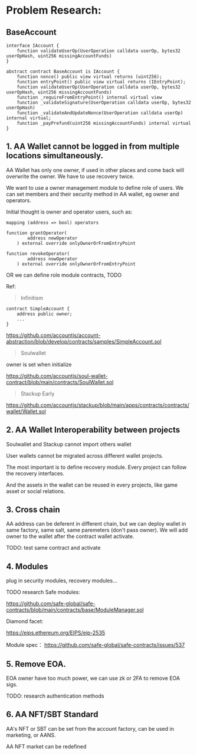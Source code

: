 # Problem Research: 

## BaseAccount
```
interface IAccount {
    function validateUserOp(UserOperation calldata userOp, bytes32 userOpHash, uint256 missingAccountFunds)
}

abstract contract BaseAccount is IAccount {
    function nonce() public view virtual returns (uint256);
    function entryPoint() public view virtual returns (IEntryPoint);
    function validateUserOp(UserOperation calldata userOp, bytes32 userOpHash, uint256 missingAccountFunds)
    function _requireFromEntryPoint() internal virtual view
    function _validateSignature(UserOperation calldata userOp, bytes32 userOpHash)
    function _validateAndUpdateNonce(UserOperation calldata userOp) internal virtual;
    function _payPrefund(uint256 missingAccountFunds) internal virtual
}
```

## 1. AA Wallet cannot be logged in from multiple locations simultaneously.

AA Wallet has only one owner, if used in other places and come back will overwrite the owner. We have to use recovery twice.

We want to use a owner management module to define role of users. We can set members and their security method in AA wallet, eg owner and operators.

Initial thought is owner and operator users, such as:

```
mapping (address => bool) operators

function grantOperator(
        address newOperator
    ) external override onlyOwnerOrFromEntryPoint

function revokeOperator(
        address nowOperator
    ) external override onlyOwnerOrFromEntryPoint
```

OR we can define role module contracts, TODO

Ref: 
>Infinitism 

```
contract SimpleAccount {
    address public owner;
    ...
}
```
https://github.com/accountjs/account-abstraction/blob/develop/contracts/samples/SimpleAccount.sol

> Soulwallet

owner is set when initialize

https://github.com/accountjs/soul-wallet-contract/blob/main/contracts/SoulWallet.sol

>Stackup Early

https://github.com/accountjs/stackup/blob/main/apps/contracts/contracts/wallet/Wallet.sol

## 2. AA Wallet Interoperability between projects

Soulwallet and Stackup cannot import others wallet

User wallets cannot be migrated across different wallet projects.

The most important is to define recovery module. Every project can follow the recovery interfaces.

And the assets in the wallet can be reused in every projects, like game asset or social relations.


## 3. Cross chain

AA address can be deferent in different chain, but we can deploy wallet in same factory, same salt, same paremeters (don't pass owner). We will add owner to the wallet after the contract wallet activate.

TODO: test same contract and activate

## 4. Modules

plug in security modules, recovery modules...

TODO research Safe modules:

https://github.com/safe-global/safe-contracts/blob/main/contracts/base/ModuleManager.sol

Diamond facet: 

https://eips.ethereum.org/EIPS/eip-2535

Module spec：
https://github.com/safe-global/safe-contracts/issues/537

## 5. Remove EOA.

EOA owner have too much power, we can use zk or 2FA to remove EOA sigs.

TODO: research authentication methods

## 6. AA NFT/SBT Standard

AA's NFT or SBT can be set from the account factory, can be used in marketing, or AANS.

AA NFT market can be redefined
